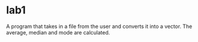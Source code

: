 # lab1
A program that takes in a file from the user and converts it into a vector. The average, median and mode are calculated. 
